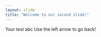 ```yaml
---
layout: slide
title: "Welcome to our second slide!"
---
```

Your test abc
Use the left arrow to go back!
